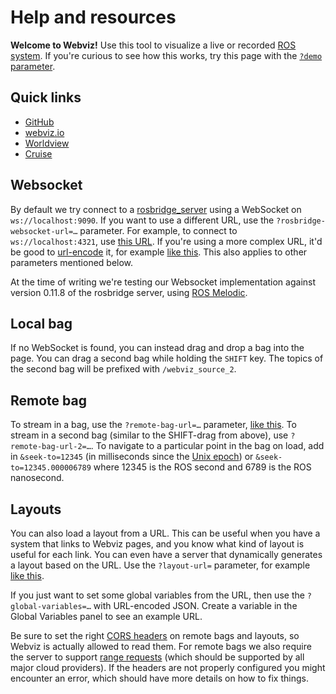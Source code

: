 # Help and resources

**Welcome to Webviz!** Use this tool to visualize a live or recorded [ROS system](https://www.ros.org/). If you're curious to see how this works, try this page with the [`?demo` parameter](?demo).

## Quick links

- [GitHub](https://github.com/cruise-automation/webviz)
- [webviz.io](http://webviz.io/)
- [Worldview](https://webviz.io/worldview/)
- [Cruise](http://getcruise.com/)

## Websocket

By default we try connect to a [rosbridge_server](http://wiki.ros.org/rosbridge_suite/Tutorials/RunningRosbridge) using a WebSocket on `ws://localhost:9090`. If you want to use a different URL, use the `?rosbridge-websocket-url=…` parameter. For example, to connect to `ws://localhost:4321`, use [this URL](?rosbridge-websocket-url=ws://localhost:4321). If you're using a more complex URL, it'd be good to [url-encode](https://www.urlencoder.io/) it, for example [like this](?rosbridge-websocket-url=ws%3A%2F%2Flocalhost%3A4321). This also applies to other parameters mentioned below.

At the time of writing we're testing our Websocket implementation against version 0.11.8 of the rosbridge server, using [ROS Melodic](http://wiki.ros.org/melodic).

## Local bag

If no WebSocket is found, you can instead drag and drop a bag into the page. You can drag a second bag while holding the `SHIFT` key. The topics of the second bag will be prefixed with `/webviz_source_2`.

## Remote bag

To stream in a bag, use the `?remote-bag-url=…` parameter, [like this](?remote-bag-url=https%3A%2F%2Fopen-source-webviz-ui.s3.amazonaws.com%2Fdemo.bag). To stream in a second bag (similar to the SHIFT-drag from above), use `?remote-bag-url-2=…`. To navigate to a particular point in the bag on load, add in `&seek-to=12345` (in milliseconds since the [Unix epoch](https://en.wikipedia.org/wiki/Unix_time)) or `&seek-to=12345.000006789` where 12345 is the ROS second and 6789 is the ROS nanosecond.

## Layouts

You can also load a layout from a URL. This can be useful when you have a system that links to Webviz pages, and you know what kind of layout is useful for each link. You can even have a server that dynamically generates a layout based on the URL. Use the `?layout-url=` parameter, for example [like this](?layout-url=https%3A%2F%2Fopen-source-webviz-ui.s3.amazonaws.com%2FdemoLayout.json).

If you just want to set some global variables from the URL, then use the `?global-variables=…` with URL-encoded JSON. Create a variable in the Global Variables panel to see an example URL.

Be sure to set the right [CORS headers](https://developer.mozilla.org/en-US/docs/Web/HTTP/CORS) on remote bags and layouts, so Webviz is actually allowed to read them. For remote bags we also require the server to support [range requests](https://developer.mozilla.org/en-US/docs/Web/HTTP/Range_requests) (which should be supported by all major cloud providers). If the headers are not properly configured you might encounter an error, which should have more details on how to fix things.
